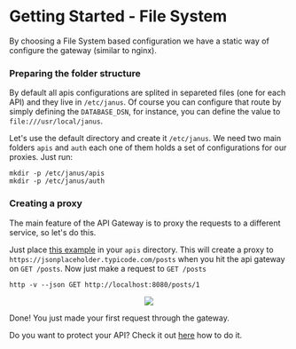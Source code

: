 # Getting Started - File System

By choosing a File System based configuration we have a static way of configure the gateway (similar to nginx).

### Preparing the folder structure

By default all apis configurations are splited in separeted files (one for each API) and they live in
`/etc/janus`. Of course you can configure that route by simply defining the `DATABASE_DSN`, for instance,
you can define the value to `file:///usr/local/janus`.

Let's use the default directory and create it `/etc/janus`. We need two main folders `apis` and `auth` each one of them
holds a set of configurations for our proxies. Just run:

```
mkdir -p /etc/janus/apis
mkdir -p /etc/janus/auth
```

### Creating a proxy

The main feature of the API Gateway is to proxy the requests to a different service, so let's do this.

Just place [this example](examples/apis/posts.json) in your `apis` directory.
This will create a proxy to `https://jsonplaceholder.typicode.com/posts` when you hit the api gateway on `GET /posts`.
Now just make a request to `GET /posts`

```
http -v --json GET http://localhost:8080/posts/1
```
<p align="center">
  <a href="http://g.recordit.co/vufeMjwEfg.gif">
    <img src="http://g.recordit.co/vufeMjwEfg.gif">
  </a>
</p>

Done! You just made your first request through the gateway.

Do you want to protect your API? Check it out [here](docs/proxy_auth_methods.md) how to do it.
